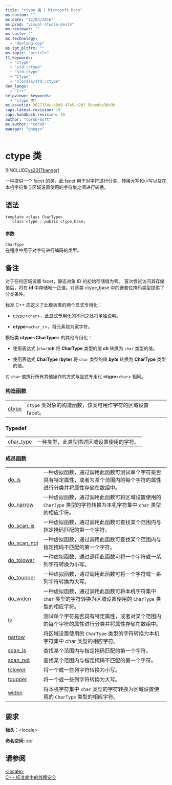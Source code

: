 ```yaml
---
title: "ctype 类 | Microsoft Docs"
ms.custom: ""
ms.date: "12/03/2016"
ms.prod: "visual-studio-dev14"
ms.reviewer: ""
ms.suite: ""
ms.technology: 
  - "devlang-cpp"
ms.tgt_pltfrm: ""
ms.topic: "article"
f1_keywords: 
  - "ctype"
  - "std::ctype"
  - "std.ctype"
  - "CType"
  - "xlocale/std::ctype"
dev_langs: 
  - "C++"
helpviewer_keywords: 
  - "ctype 类"
ms.assetid: 3627154c-49d9-47b5-b28f-5bbedee38e3b
caps.latest.revision: 19
caps.handback.revision: 10
author: "corob-msft"
ms.author: "corob"
manager: "ghogen"
---
```

# ctype 类
[!INCLUDE[vs2017banner](../assembler/inline/includes/vs2017banner.md)]

一种提供一个 facet 的类，此 facet 用于对字符进行分类、转换大写和小写以及在本机字符集与区域设置使用的字符集之间进行转换。  
  
## 语法  
  
```  
template <class CharType>  
   class ctype : public ctype_base;  
```  
  
#### 参数  
 `CharType`  
 在程序中用于对字符进行编码的类型。  
  
## 备注  
 对于任何区域设置 facet，静态对象 ID 的初始存储值为零。  首次尝试访问其存储值后，将在 **id** 中存储唯一正值。对基类 ctype\_base 中的嵌套位掩码类型提供了分类条件。  
  
 标准 C\+\+ 库定义了此模板类的两个显式专用化：  
  
-   [ctype](#vclrf_locale_ctype_class)\<`char`\>，此显式专用化的不同之处将单独说明。  
  
-   **ctype**\<`wchar_t`\>，将元素视为宽字符。  
  
 模板类 **ctype**\<**CharType**\> 的其他专用化：  
  
-   使用表达式 \(`char`\)**ch** 将 **CharType** 类型的值 ***ch*** 转换为 `char` 类型的值。  
  
-   使用表达式 **CharType** \(**byte**\) 将 `char` 类型的值 ***byte*** 转换为 **CharType** 类型的值。  
  
 对 `char` 值执行所有其他操作的方式与显式专用化 **ctype**\<`char`\> 相同。  
  
### 构造函数  
  
|||  
|-|-|  
|[ctype](../Topic/ctype::ctype.md)|`ctype` 类对象的构造函数，该类可用作字符的区域设置 facet。|  
  
### Typedef  
  
|||  
|-|-|  
|[char\_type](../Topic/ctype::char_type.md)|一种类型，此类型描述区域设置使用的字符。|  
  
### 成员函数  
  
|||  
|-|-|  
|[do\_is](../Topic/ctype::do_is.md)|一种虚拟函数，通过调用此函数可测试单个字符是否具有特定属性，或者为某个范围内的每个字符的属性进行分类并将属性存储在数组中。|  
|[do\_narrow](../Topic/ctype::do_narrow.md)|一种虚拟函数，通过调用此函数可将区域设置使用的 `CharType` 类型的字符转换为本机字符集中 `char` 类型的相应字符。|  
|[do\_scan\_is](../Topic/ctype::do_scan_is.md)|一种虚拟函数，通过调用此函数可查找某个范围内与指定掩码匹配的第一个字符。|  
|[do\_scan\_not](../Topic/ctype::do_scan_not.md)|一种虚拟函数，通过调用此函数可查找某个范围内与指定掩码不匹配的第一个字符。|  
|[do\_tolower](../Topic/ctype::do_tolower.md)|一种虚拟函数，通过调用此函数可将一个字符或一系列字符转换为小写。|  
|[do\_toupper](../Topic/ctype::do_toupper.md)|一种虚拟函数，通过调用此函数可将一个字符或一系列字符转换为大写。|  
|[do\_widen](../Topic/ctype::do_widen.md)|一种虚拟函数，通过调用此函数可将本机字符集中 `char` 类型的字符转换为区域设置使用的 `CharType` 类型的相应字符。|  
|[is](../Topic/ctype::is.md)|测试单个字符是否具有特定属性，或者对某个范围内的每个字符的属性进行分类并将属性存储在数组中。|  
|[narrow](../Topic/ctype::narrow.md)|将区域设置使用的 `CharType` 类型的字符转换为本机字符集中 char 类型的相应字符。|  
|[scan\_is](../Topic/ctype::scan_is.md)|查找某个范围内与指定掩码匹配的第一个字符。|  
|[scan\_not](../Topic/ctype::scan_not.md)|查找某个范围内与指定掩码不匹配的第一个字符。|  
|[tolower](../Topic/ctype::tolower.md)|将一个或一些列字符转换为小写。|  
|[toupper](../Topic/ctype::toupper.md)|将一个或一些列字符转换为大写。|  
|[widen](../Topic/ctype::widen.md)|将本机字符集中 `char` 类型的字符转换为区域设置使用的 `CharType` 类型的相应字符。|  
  
## 要求  
 **标头：**\<locale\>  
  
 **命名空间:**  std  
  
## 请参阅  
 [\<locale\>](../standard-library/locale.md)   
 [C\+\+ 标准库中的线程安全](../standard-library/thread-safety-in-the-cpp-standard-library.md)